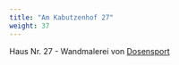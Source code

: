 ```yaml
---
title: "Am Kabutzenhof 27"
weight: 37
---
```


Haus Nr. 27 - Wandmalerei von [Dosensport](https://www.dosensport.com)